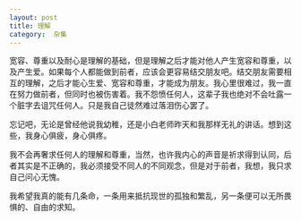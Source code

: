 ```yaml
---
layout: post
title: 理解
category:  杂集
---
```

宽容、尊重以及耐心是理解的基础，但是理解之后才能对他人产生宽容和尊重，以及产生爱。如果每个人都能做到前者，应该会更容易结交朋友吧。结交朋友需要相互的理解，之后才能心生爱、宽容和尊重，才能成为朋友。我心里很难过，我一直在努力做前者，但同时也被伤害着。我不怨愤任何人，这辈子我也绝对不会吐露一个脏字去诅咒任何人。只是我自己徒然难过落泪伤心罢了。                      
                        
忘记吧，无论是曾经他说我幼稚，还是小白老师昨天和我那样无礼的讲话。想到这些，我身心俱疲，身心俱疼。                      
                         
我不会再奢求任何人的理解和尊重，当然，也许我内心的声音是祈求得到认同，后者其实是不正确的，我必须接受不同人的不同观念，但是对于前者，我想，我只求自己问心无愧。   
                
我希望我真的能有几条命，一条用来抵抗现世的孤独和繁乱，另一条便可以无所畏惧的、自由的求知。           

